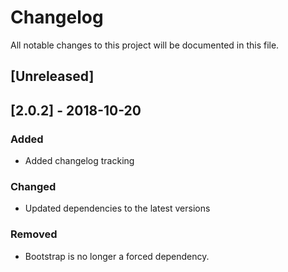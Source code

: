# Changelog
All notable changes to this project will be documented in this file.

## [Unreleased]

## [2.0.2] - 2018-10-20
### Added
- Added changelog tracking

### Changed
- Updated dependencies to the latest versions

### Removed
- Bootstrap is no longer a forced dependency.
